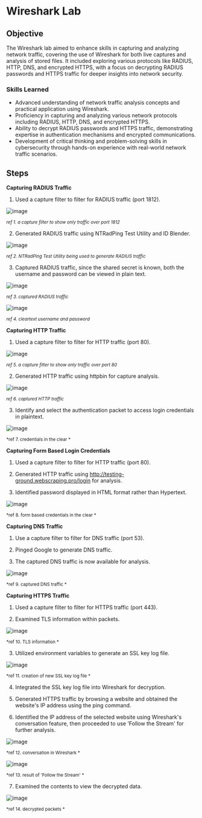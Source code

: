 # Wireshark Lab

## Objective
The Wireshark lab aimed to enhance skills in capturing and analyzing network traffic, covering the use of Wireshark for both live captures and analysis of stored files. It included exploring various protocols like RADIUS, HTTP, DNS, and encrypted HTTPS, with a focus on decrypting RADIUS passwords and HTTPS traffic for deeper insights into network security.

### Skills Learned

- Advanced understanding of network traffic analysis concepts and practical application using Wireshark.
- Proficiency in capturing and analyzing various network protocols including RADIUS, HTTP, DNS, and encrypted HTTPS.
- Ability to decrypt RADIUS passwords and HTTPS traffic, demonstrating expertise in authentication mechanisms and encrypted communications.
- Development of critical thinking and problem-solving skills in cybersecurity through hands-on experience with real-world network traffic scenarios.

## Steps
**Capturing RADIUS Traffic**

1. Used a capture filter to filter for RADIUS traffic (port 1812).
<img src="https://github.com/WesleyKProfile/Wireshark-Lab/assets/168662972/68f6b484-fc92-4ab2-96cd-b4a4c05b4b53" alt="image">

<sub>*ref 1. a capture filter to show only traffic over port 1812*</sub>

2. Generated RADIUS traffic using NTRadPing Test Utility and ID Blender.
<img src="https://github.com/WesleyKProfile/Wireshark-Lab/assets/168662972/4003744d-fc8d-41bf-899f-c863e9dcf55b)" alt="image">

<sub>*ref 2. NTRadPing Test Utility being used to generate RADIUS traffic*</sub>

3. Captured RADIUS traffic, since the shared secret is known, both the username and password can be viewed in plain text.
<img src="https://github.com/WesleyKProfile/Wireshark-Lab/assets/168662972/2270d5df-48dc-453b-9d6c-6e7dd2c6adc0" alt="image">

<sub>*ref 3. captured RADIUS traffic*</sub>

<img src="https://github.com/WesleyKProfile/Wireshark-Lab/assets/168662972/9f2bb18b-9a2a-410d-b94e-09ab00df6f28" alt="image">

<sub>*ref 4. cleartext username and password*</sub>

**Capturing HTTP Traffic**

1. Used a capture filter to filter for HTTP traffic (port 80).
<img src="https://github.com/WesleyKProfile/Wireshark-Lab/assets/168662972/6fa6401e-fea9-4707-accf-395d2614c965" alt="image">

<sub>*ref 5. a capture filter to show only traffic over port 80*</sub>

2. Generated HTTP traffic using httpbin for capture analysis.
<img src="https://github.com/WesleyKProfile/Wireshark-Lab/assets/168662972/e17c8838-43fa-4e40-b648-29c1c03e2db5" alt="image">

<sub>*ref 6. captured HTTP traffic*</sub>

3. Identify and select the authentication packet to access login credentials in plaintext.
<img src="https://github.com/WesleyKProfile/Wireshark-Lab/assets/168662972/6705a249-6c73-40fa-b701-251ae021e87f" alt="image">

<sub>*ref 7. credentials in the clear *</sub>

**Capturing Form Based Login Credentials**

1. Used a capture filter to filter for HTTP traffic (port 80).

2. Generated HTTP traffic using http://testing-ground.webscraping.pro/login for analysis.

3. Identified password displayed in HTML format rather than Hypertext.
<img src="https://github.com/WesleyKProfile/Wireshark-Lab/assets/168662972/71c23bd6-ee72-4a58-9d83-e90f01ac74ee" alt="image">

<sub>*ref 8. form based credentials in the clear *</sub>

**Capturing DNS Traffic**

1. Use a capture filter to filter for DNS traffic (port 53).

2. Pinged Google to generate DNS traffic.

3. The captured DNS traffic is now available for analysis.
<img src="https://github.com/WesleyKProfile/Wireshark-Lab/assets/168662972/1c3fb3b7-16fe-402f-9d46-fa34c23803c7" alt="image">

<sub>*ref 9. captured DNS traffic *</sub>

**Capturing HTTPS Traffic**

1. Used a capture filter to filter for HTTPS traffic (port 443).

2. Examined TLS information within packets.
<img src="https://github.com/WesleyKProfile/Wireshark-Lab/assets/168662972/8b0e580b-ac1d-4fe1-864d-d55ba22661e1" alt="image">

<sub>*ref 10. TLS information *</sub>

3. Utilized environment variables to generate an SSL key log file.
<img src="https://github.com/WesleyKProfile/Wireshark-Lab/assets/168662972/711406bb-a1cf-46b7-9a56-d5dc9158f0dc" alt="image">

<sub>*ref 11. creation of new SSL key log file *</sub>

4. Integrated the SSL key log file into Wireshark for decryption.

5. Generated HTTPS traffic by browsing a website and obtained the website's IP address using the ping command.

6. Identified the IP address of the selected website using Wireshark's conversation feature, then proceeded to use 'Follow the Stream' for further analysis.
<img src="https://github.com/WesleyKProfile/Wireshark-Lab/assets/168662972/8fd4f518-99af-486d-a52c-3ca4b7311676" alt="image">

<sub>*ref 12. conversation in Wireshark *</sub>

<img src="https://github.com/WesleyKProfile/Wireshark-Lab/assets/168662972/501ad04d-5a2b-4578-9bca-1bf0165325de)" alt="image">

<sub>*ref 13. result of 'Follow the Stream' *</sub>

7. Examined the contents to view the decrypted data.
<img src="https://github.com/WesleyKProfile/Wireshark-Lab/assets/168662972/24d4cd93-d27c-4360-95cb-43fc6bb08cd7" alt="image">

<sub>*ref 14. decrypted packets *</sub>





